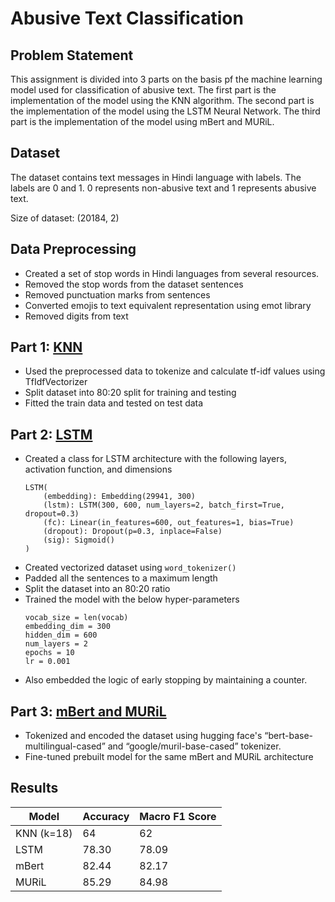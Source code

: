 # Abusive Text Classification

## Problem Statement

This assignment is divided into 3 parts on the basis pf the machine learning model used for classification of abusive text. The first part is the implementation of the model using the KNN algorithm. The second part is the implementation of the model using the LSTM Neural Network. The third part is the implementation of the model using mBert and MURiL.

## Dataset

The dataset contains text messages in Hindi language with labels. The labels are 0 and 1. 0 represents non-abusive text and 1 represents abusive text.

Size of dataset: (20184, 2)

## Data Preprocessing

- Created a set of stop words in Hindi languages from several resources.
- Removed the stop words from the dataset sentences
- Removed punctuation marks from sentences
- Converted emojis to text equivalent representation using emot library
- Removed digits from text

## Part 1: [KNN](/Abusive%20text%20classification/Task_1.ipynb)

- Used the preprocessed data to tokenize and calculate tf-idf values using
TfIdfVectorizer
- Split dataset into 80:20 split for training and testing
- Fitted the train data and tested on test data

## Part 2: [LSTM](/Abusive%20text%20classification/Task_2.ipynb)

- Created a class for LSTM architecture with the following layers, activation function, and dimensions
    ```
    LSTM(
        (embedding): Embedding(29941, 300)
        (lstm): LSTM(300, 600, num_layers=2, batch_first=True, dropout=0.3)
        (fc): Linear(in_features=600, out_features=1, bias=True)
        (dropout): Dropout(p=0.3, inplace=False)
        (sig): Sigmoid()
    )
    ```
- Created vectorized dataset using `word_tokenizer()`
- Padded all the sentences to a maximum length
- Split the dataset into an 80:20 ratio
- Trained the model with the below hyper-parameters
    ```
    vocab_size = len(vocab)
    embedding_dim = 300
    hidden_dim = 600
    num_layers = 2
    epochs = 10
    lr = 0.001
    ```
- Also embedded the logic of early stopping by maintaining a counter.

## Part 3: [mBert and MURiL](/Abusive%20text%20classification/Task_3.ipynb)

- Tokenized and encoded the dataset using hugging face's
“bert-base-multilingual-cased” and “google/muril-base-cased” tokenizer.
- Fine-tuned prebuilt model for the same mBert and MURiL architecture

## Results

| Model | Accuracy | Macro F1 Score |
| --- | --- | --- |
| KNN (k=18) | 64 | 62 |
| LSTM | 78.30 | 78.09 |
| mBert | 82.44 | 82.17 |
| MURiL | 85.29 | 84.98 |